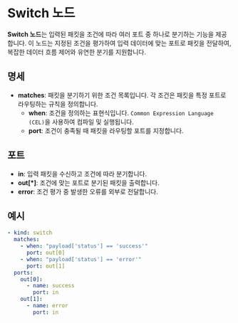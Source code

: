 # Switch 노드

**Switch 노드**는 입력된 패킷을 조건에 따라 여러 포트 중 하나로 분기하는 기능을 제공합니다. 이 노드는 지정된 조건을 평가하여 입력 데이터에 맞는 포트로 패킷을 전달하여, 복잡한 데이터 흐름 제어와 유연한
분기를 지원합니다.

## 명세

- **matches**: 패킷을 분기하기 위한 조건 목록입니다. 각 조건은 패킷을 특정 포트로 라우팅하는 규칙을 정의합니다.
    - **when**: 조건을 정의하는 표현식입니다. `Common Expression Language (CEL)`을 사용하여 컴파일 및 실행됩니다.
    - **port**: 조건이 충족될 때 패킷을 라우팅할 포트를 지정합니다.

## 포트

- **in**: 입력 패킷을 수신하고 조건에 따라 분기합니다.
- **out[*]**: 조건에 맞는 포트로 분기된 패킷을 출력합니다.
- **error**: 조건 평가 중 발생한 오류를 외부로 전달합니다.

## 예시

```yaml
- kind: switch
  matches:
    - when: "payload['status'] == 'success'"
      port: out[0]
    - when: "payload['status'] == 'error'"
      port: out[1]
  ports:
    out[0]:
      - name: success
        port: in
    out[1]:
      - name: error
        port: in
```
